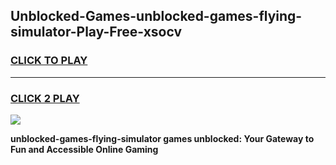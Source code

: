 
## Unblocked-Games-unblocked-games-flying-simulator-Play-Free-xsocv
<h3>
<a href="https://premium76.site?title=unblocked-games-flying-simulator&ref=09A">CLICK TO PLAY</a></h3>
<hr>

<h3>
<a href="https://premium76.site?title=unblocked-games-flying-simulator&ref=09A">CLICK 2 PLAY</a>
  
</h3>

<a href="https://premium76.site?title=unblocked-games-flying-simulator&ref=09A"><img src="https://clearcache.store/games.png"></a>


**unblocked-games-flying-simulator games unblocked: Your Gateway to Fun and Accessible Online Gaming**
